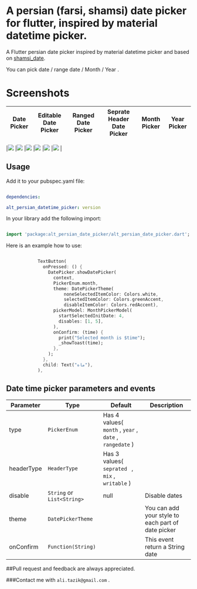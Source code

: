   

# A persian (farsi, shamsi) date picker for flutter, inspired by material datetime picker.

  

A Flutter persian date picker inspired by material datetime picker and based on [shamsi_date](https://pub.dartlang.org/packages/shamsi_date).

  

You can pick date / range date /  Month / Year .

  
  

# Screenshots

Date Picker | Editable Date Picker | Ranged Date Picker | Seprate Header Date Picker | Month Picker | Year Picker |
--- | --- | --- | --- | --- | --- 

|![](https://raw.githubusercontent.com/tazik561/alt_persian_date_picker/main/images/datePicker.png) |![](https://raw.githubusercontent.com/tazik561/alt_persian_date_picker/main/images/date_picker_editable.png) |![](https://raw.githubusercontent.com/tazik561/alt_persian_date_picker/main/images/date_pickerranged.png) |![](https://raw.githubusercontent.com/tazik561/alt_persian_date_picker/main/images/date_picker_seprate.png) |![](https://raw.githubusercontent.com/tazik561/alt_persian_date_picker/main/images/month_picker.png) |![](https://raw.githubusercontent.com/tazik561/alt_persian_date_picker/main/images/year_picker.png) |

  
  

## Usage

  

Add it to your pubspec.yaml file:

  

```yaml

dependencies:

alt_persian_datetime_picker: version

```

  

In your library add the following import:

  

```dart

import 'package:alt_persian_date_picker/alt_persian_date_picker.dart';

```

  

Here is an example how to use:

  

```dart

            TextButton(
              onPressed: () {
                DatePicker.showDatePicker(
                  context,
                  PickerEnum.month,
                  theme: DatePickerTheme(
                      noneSelectedItemColor: Colors.white,
                      selectedItemColor: Colors.greenAccent,
                      disableItemColor: Colors.redAccent),
                  pickerModel: MonthPickerModel(
                    startSelectedInitDate: 4,
                    disables: [1, 5],
                  ),
                  onConfirm: (time) {
                    print("Selected month is $time");
                    _showToast(time);
                  },
                );
              },
              child: Text("ماه"),
            ),
```

## Date time picker parameters and events

| Parameter  | Type | Default | Description |
|-------------------------|---------------------|-----------------------------------------|------------------------------------------------------------------------------                                                                            |
| type| `PickerEnum` | Has 4 values( `month` , `year` , `date` , `rangedate` )|
| headerType| `HeaderType` | Has 3 values( `seprated ` , `mix` , `writable` )|
| disable| `String` or `List<String>` |null| Disable dates |
| theme| `DatePickerTheme` | | You can add your style to each part of date picker |
| onConfirm| `Function(String)` | | This event return a String date |

##Pull request and feedback are always appreciated.

###Contact me with `ali.tazik@gmail.com` .
